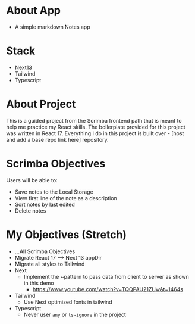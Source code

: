 # About App

- A simple markdown Notes app

# Stack

- Next13
- Tailwind
- Typescript

# About Project

This is a guided project from the Scrimba frontend path that is meant to help me practice my React skills. The boilerplate provided for this project was written in React 17. Everything I do in this project is built over - [host and add a base repo link here] repository.

# Scrimba Objectives

Users will be able to:

- Save notes to the Local Storage
- View first line of the note as a description
- Sort notes by last edited
- Delete notes

# My Objectives (Stretch)

- ...All Scrimba Objectives
- Migrate React 17 --> Next 13 appDir
- Migrate all styles to Tailwind
- Next
  - Implement the ~pattern to pass data from client to server as shown in this demo
    - https://www.youtube.com/watch?v=TQQPAU21ZUw&t=1464s
- Tailwind
  - Use Next optimized fonts in tailwind
- Typescript
  - Never user `any` or `ts-ignore` in the project
